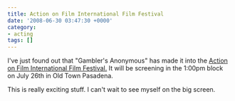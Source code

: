 ```yaml
---
title: Action on Film International Film Festival
date: '2008-06-30 03:47:30 +0000'
category:
- acting
tags: []
---
```

I've just found out that "Gambler's Anonymous" has made it into the [Action on
Film International Film Festival.](https://www.aoffest.com/) It will be
screening in the 1:00pm block on July 26th in Old Town Pasadena.

This is really exciting stuff. I can't wait to see myself on the big screen.
